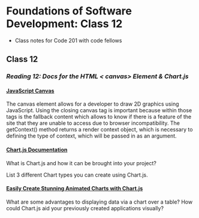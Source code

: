 # Foundations of Software Development: Class 12

* Class notes for Code 201 with code fellows

## Class 12

### *Reading 12: Docs for the HTML < canvas> Element & Chart.js*

#### [JavaScript Canvas](https://www.javascripttutorial.net/web-apis/javascript-canvas/)

The canvas element allows for a developer to draw 2D graphics using JavaScript.
Using the closing canvas tag is important because within those tags is the fallback content which allows to know if there is a feature of the site that they are unable to access due to browser incompatibility.
The getContext() method returns a render context object, which is necessary to defining the type of context, which will be passed in as an argument.

#### [Chart.js Documentation](http://www.chartjs.org/docs/)

What is Chart.js and how it can be brought into your project?

List 3 different Chart types you can create using Chart.js.

#### [Easily Create Stunning Animated Charts with Chart.js](https://www.webdesignerdepot.com/2013/11/easily-create-stunning-animated-charts-with-chart-js/)

What are some advantages to displaying data via a chart over a table?
How could Chart.js aid your previously created applications visually?